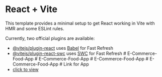 # React + Vite

This template provides a minimal setup to get React working in Vite with HMR and some ESLint rules.

Currently, two official plugins are available:

- [@vitejs/plugin-react](https://github.com/vitejs/vite-plugin-react/blob/main/packages/plugin-react/README.md) uses [Babel](https://babeljs.io/) for Fast Refresh
- [@vitejs/plugin-react-swc](https://github.com/vitejs/vite-plugin-react-swc) uses [SWC](https://swc.rs/) for Fast Refresh
#   E - C o m m e r c e - F o o d - A p p 
 
 #   E - C o m m e r c e - F o o d - A p p 
 
 #   E - C o m m e r c e - F o o d - A p p 
 
 #   E - C o m m e r c e - F o o d - A p p 
 
 # Link for App
- [click to view](https://e-commerce-food-app-five.vercel.app/)
